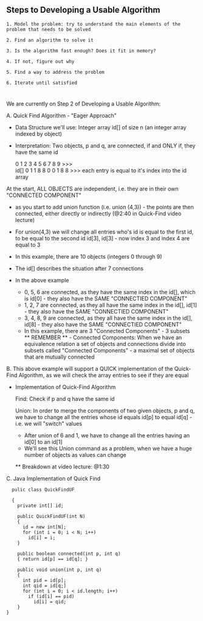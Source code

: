<!-- Quick-Find Algorithm to Solve Dynamic Connectivity Problem -->

  ## Steps to Developing a Usable Algorithm 
    1. Model the problem: try to understand the main elements of the problem that needs to be solved 

    2. Find an algorithm to solve it 

    3. Is the algorithm fast enough? Does it fit in memory?

    4. If not, figure out why

    5. Find a way to address the problem 

    6. Iterate until satisfied 
    
# ###############################################

We are currently on Step 2 of Developing a Usable Algorithm:

A. Quick Find Algorithm - "Eager Approach"
  
  - Data Structure we'll use: Integer array id[] of size n (an integer array indexed by object) 
  - Interpretation: Two objects, p and q, are connected, if and ONLY if, they have the same id 
  
     0 1 2 3 4 5 6 7 8 9 >>>  
id[] 0 1 1 8 8 0 0 1 8 8 >>> each entry is equal to it's index into the id array

At the start, ALL OBJECTS are independent, i.e. they are in their own "CONNECTED COMPONENT" 
  - as you start to add union function (i.e. union (4,3)) - the points are then connected, either directly or indirectly (@2:40 in Quick-Find video lecture)
  - For union(4,3) we will change all entries who's id is equal to the first id, to be equal to the second id
    id[3], id[3] - now index 3 and index 4 are equal to 3

  - In this example, there are 10 objects (integers 0 through 9)
  - The id[] describes the situation after 7 connections 
  - In the above example 
    - 0, 5, 6 are connected, as they have the same index in the id[], which is id[0] - they also have the SAME "CONNECTIED COMPONENT"
    - 1, 2, 7 are connected, as they all have the same index in the id[], id[1] - they also have the SAME "CONNECTIED COMPONENT"
    - 3, 4, 8, 9 are connected, as they all have the same index in the id[], id[8] - they also have the SAME "CONNECTIED COMPONENT"
    - In this example, there are 3 "Connected Components" - 3 subsets  
     ** REMEMBER ** - Connected Components: When we have an equivalence relation a set of objects and connections divide into subsets called "Connected Components" - a maximal set of objects that are mutually connected  

B. This above example will support a QUICK implementation of the Quick-Find Algorithm, as we will check the array entries to see if they are equal 
  - Implementation of Quick-Find Algorithm
  
    Find: Check if p and q have the same id 
    
    Union: In order to merge the components of two given objects, p and q, we have to change all the entries whose id equals id[p] to equal id[q] - i.e. we will "switch" values
   
      - After union of 6 and 1, we have to change all the entries having an id[0] to an id[1] 
      - We'll see this Union command as a problem, when we have a huge number of objects as values can change
      
    ** Breakdown at video lecture: @1:30
    
    
C. Java Implementation of Quick Find
    
      pulic class QuickFindUF 
      
      {
        private int[] id; 
        
        public QuickFindUF(int N)
        {
          id = new int[N];
          for (int i = 0; i < N; i++)
            id[i] = i;
        }
    
        public boolean connected(int p, int q)
        { return id[p] == id[q]; }
        
        public void union(int p, int q)
        {
          int pid = id[p];
          int qid = id[q;]
          for (int i = 0; i < id.length; i++)
            if (id[i] == pid) 
              id[i] = qid;
        }
    }
    
    
      
      
      
      
      
      
      
      
      
      
      
      
      
      
      
      
      
      
      

































